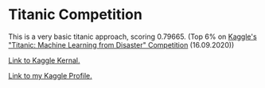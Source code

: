 # Titanic Competition
This is a very basic titanic approach, scoring 0.79665. (Top 6% on [Kaggle's "Titanic: Machine Learning from Disaster" Competition](https://www.kaggle.com/c/titanic) (16.09.2020))

<a href="https://www.kaggle.com/dietzschdaniel/top-6-titanic-approach" target="_blank">Link to Kaggle Kernal.</a>


<a href="https://www.kaggle.com/dietzschdaniel" target="_blank">Link to my Kaggle Profile.</a>
